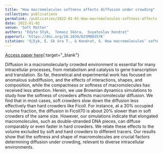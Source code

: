 ```yaml
---
title: "How macromolecules softness affects diffusion under crowding"
collection: publications
permalink: /publication/2022-01-01-How-macromolecules-softness-affects-diffusion-under-crowding
date: 2022-01-01
venue: 'Soft Matter'
authors: "Edyta Słyk,  Tomasz Skóra,  Svyatoslav Kondrat"
paperurl: 'https://doi.org/10.1039/D2SM00357K'
citation: 'S􏰀łyk, E. Sk ́ora T., & Kondrat, S. How macromolecules’ softness affects diffusion under crowding. Soft Matter 18, 5366–5370 (2022)'
---
```

[Access paper here](https://doi.org/10.1039/D2SM00357K){:target="_blank"}

Diffusion in a macromolecularly crowded environment is essential for many intracellular processes, from metabolism and catalysis to gene transcription and translation. So far, theoretical and experimental work has focused on anomalous subdiffusion, and the effects of interactions, shapes, and composition, while the compactness or softness of macromolecules has received less attention. Herein, we use Brownian dynamics simulations to study how the softness of crowders affects macromolecular diffusion. We find that in most cases, soft crowders slow down the diffusion less effectively than hard crowders like Ficoll. For instance, at a 30% occupied volume fraction, the diffusion in Ficoll70 is about 20% slower than in soft crowders of the same size. However, our simulations indicate that elongated macromolecules, such as double-stranded DNA pieces, can diffuse comparably or even faster in hard crowders. We relate these effects to the volume excluded by soft and hard crowders to different tracers. Our results show that the softness and shape of macromolecules are crucial factors determining diffusion under crowding, relevant to diverse intracellular environments.